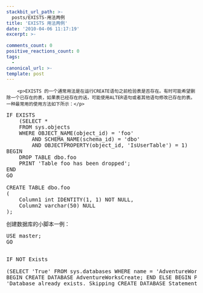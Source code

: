 ```yaml
---
stackbit_url_path: >-
  posts/EXISTS-用法两例
title: 'EXISTS 用法两例'
date: '2010-04-06 11:17:19'
excerpt: >-
  
comments_count: 0
positive_reactions_count: 0
tags: 
  - 
canonical_url: >-
template: post
---
```


        <p>EXISTS 的一个通常用法是在运行CREATE语句之前检验表是否存在。有时可能希望删除一个已存在的表，如果表已经存在的话，可能使用ALTER语句或者其他语句修改已存在的表。一种最常用的使用方法如下所示：</p>
<pre class="brush: sql">IF EXISTS 
	(SELECT *
	FROM sys.objects 
	WHERE OBJECT_NAME(object_id) = 'foo'
		AND SCHEMA_NAME(schema_id) = 'dbo'
		AND OBJECTPROPERTY(object_id, 'IsUserTable') = 1)
BEGIN
	DROP TABLE dbo.foo
	PRINT 'Table foo has been dropped';
END 
GO
	
CREATE TABLE dbo.foo
(
	Column1 int IDENTITY(1, 1) NOT NULL,
	Column2 varchar(50) NULL
);
</pre>
<p>创建数据库的小脚本一例：</p>
<pre class="brush: sql">USE master;
GO

IF NOT Exists	
	(SELECT 'True' 
	FROM sys.databases 
	WHERE name = 'AdventureWorksCreate')
BEGIN
	CREATE DATABASE AdventureWorksCreate;
END
ELSE
BEGIN
	PRINT 'Database already exists. Skipping CREATE DATABASE Statement';
END
GO
</pre>
      